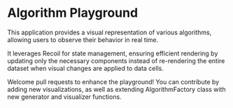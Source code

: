 # Algorithm Playground
This application provides a visual representation of various algorithms, allowing users to observe their behavior in real time.

It leverages Recoil for state management, ensuring efficient rendering by updating only the necessary components instead of re-rendering the entire dataset when visual changes are applied to data cells.

Welcome pull requests to enhance the playground! You can contribute by adding new visualizations, as well as extending AlgorithmFactory class with new generator and visualizer functions.
